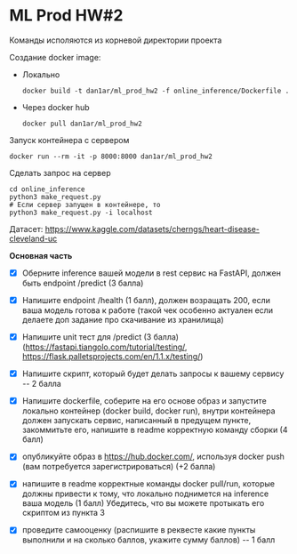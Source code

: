 # ML Prod HW#2
Команды исполяются из корневой директории проекта

Создание docker image:
- Локально
    ~~~
    docker build -t dan1ar/ml_prod_hw2 -f online_inference/Dockerfile .
    ~~~

- Через docker hub
    ~~~
    docker pull dan1ar/ml_prod_hw2
    ~~~

Запуск контейнера с сервером
~~~
docker run --rm -it -p 8000:8000 dan1ar/ml_prod_hw2
~~~

Сделать запрос на сервер
~~~
cd online_inference
python3 make_request.py
# Если сервер запущен в контейнере, то
python3 make_request.py -i localhost
~~~

Датасет: https://www.kaggle.com/datasets/cherngs/heart-disease-cleveland-uc

**Основная часть**

- [x] Оберните inference вашей модели в rest сервис на FastAPI, должен быть endpoint /predict (3 балла)
- [x] Напишите endpoint /health (1 балл), должен возращать 200, если ваша модель готова к работе (такой чек особенно актуален если делаете доп задание про скачивание из хранилища) 
- [x] Напишите unit тест для /predict  (3 балла) (https://fastapi.tiangolo.com/tutorial/testing/, https://flask.palletsprojects.com/en/1.1.x/testing/)

- [x] Напишите скрипт, который будет делать запросы к вашему сервису -- 2 балла

- [x] Напишите dockerfile, соберите на его основе образ и запустите локально контейнер (docker build, docker run), внутри контейнера должен запускать сервис, написанный в предущем пункте, закоммитьте его, напишите в readme корректную команду сборки (4 балл)

- [x] опубликуйте образ в https://hub.docker.com/, используя docker push (вам потребуется зарегистрироваться) (+2 балла)

- [x] напишите в readme корректные команды docker pull/run, которые должны привести к тому, что локально поднимется на inference ваша модель (1 балл)
   Убедитесь, что вы можете протыкать его скриптом из пункта 3

- [x] проведите самооценку (распишите в реквесте какие пункты выполнили и на сколько баллов, укажите сумму баллов) -- 1 балл

